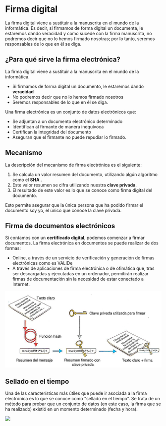 # Firma digital

La firma digital viene a sustituir a la manuscrita en el mundo de la informática. Es decir, si firmamos de forma digital un documenta, le estaremos dando veracidad y como sucede con la firma manuscrita, no podremos decir que no lo hemos firmado nosotras; por lo tanto, seremos responsables de lo que en él se diga.

## ¿Para qué sirve la firma electrónica?

La firma digital viene a sustituir a la manuscrita en el mundo de la informática\.

- Si firmamos de forma digital un documento\, le estaremos dando  __veracidad__
- No podremos decir que no lo hemos firmado nosotros
- Seremos responsables de lo que en él se diga\.

Una firma electrónica es un conjunto de datos electrónicos que:

- Se adjuntan a un documento electrónico determinado
- Identifican al firmante de manera inequívoca
- Certifican la integridad del documento
- Aseguran que el firmante no puede repudiar lo firmado\.

## Mecanismo

La descripción del mecanismo de firma electrónica es el siguiente:

1. Se calcula un valor resumen del documento\, utilizando algún algoritmo como el  __SHA__ \.
2. Este valor resumen se cifra utilizando nuestra **clave privada**.
3. El resultado de este valor es lo que se conoce como firma digital del documento\.

Esto permite asegurar que la única persona que ha podido firmar el documento soy yo\, el único que conoce la clave privada.

## Firma de documentos electrónicos

Si contamos con un **certificado digital**, podemos comenzar a firmar documentos. La firma electrónica en documentos se puede realizar de dos formas:

- Online, a través de un servicio de verificación y generación de firmas electrónicas como es VALIDe
- A través de aplicaciones de firma electrónica o de ofimática que, tras ser descargadas y ejecutadas en un ordenador, permitirán realizar firmas de documentación sin la necesidad de estar conectado a Internet.

![](img/2022-12-13-16-45-53.png)

## Sellado en el tiempo

Una de las características más útiles que puede ir asociada a la firma electrónica es lo que se conoce como "sellado en el tiempo"\. Se trata de un método para probar que un conjunto de datos \(en este caso\, la firma que se ha realizado\) existió en un momento determinado \(fecha y hora\)\.

![](img%5CFirma%20digital1.png)
